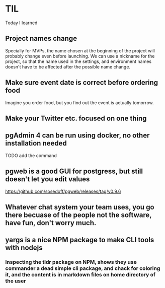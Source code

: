 # TIL
Today I learned 

## Project names change 
Specially for MVPs, the name chosen at the beginning of the project will probably change even before launching. We can use a nickname for the project, so that the name used in the settings, and environment names doesn't have to be affected after the possible name change. 

## Make sure event date is correct before ordering food
Imagine you order food, but you find out the event is actually tomorrow.

## Make your Twitter etc. focused on one thing

## pgAdmin 4 can be run using docker, no other installation needed 
TODO add the command

## pgweb is a good GUI for postgress, but still doesn't let you edit values
https://github.com/sosedoff/pgweb/releases/tag/v0.9.6

## Whatever chat system your team uses, you go there becuase of the people not the software, have fun, don't worry much.

## yargs is a nice NPM package to make CLI tools with nodejs

### Inspecting the tldr package on NPM, shows they use commander a dead simple cli package, and chack for coloring it, and the content is in markdown files on home directory of the user
